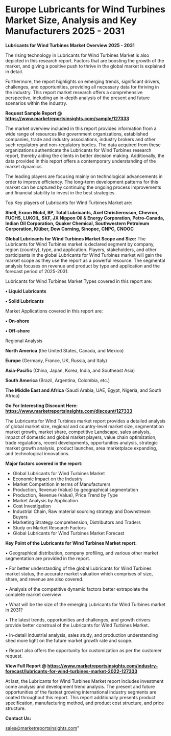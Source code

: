  # Europe Lubricants for Wind Turbines Market Size, Analysis and Key Manufacturers 2025 - 2031

<Strong> Lubricants for Wind Turbines Market Overview 2025 - 2031</strong>

The rising technology in Lubricants for Wind Turbines Market is also depicted in this research report. Factors that are boosting the growth of the market, and giving a positive push to thrive in the global market is explained in detail.

Furthermore, the report highlights on emerging trends, significant drivers, challenges, and opportunities, providing all necessary data for thriving in the industry. This report market research offers a comprehensive perspective, including an in-depth analysis of the present and future scenarios within the industry.

<strong>Request Sample Report @ <a href=https://www.marketreportsinsights.com/sample/127333>https://www.marketreportsinsights.com/sample/127333</a></strong>

The market overview included in this report provides information from a wide range of resources like government organizations, established companies, trade and industry associations, industry brokers and other such regulatory and non-regulatory bodies. The data acquired from these organizations authenticate the Lubricants for Wind Turbines research report, thereby aiding the clients in better decision making. Additionally, the data provided in this report offers a contemporary understanding of the market dynamics.

The leading players are focusing mainly on technological advancements in order to improve efficiency. The long-term development patterns for this market can be captured by continuing the ongoing process improvements and financial stability to invest in the best strategies.

Top Key players of Lubricants for Wind Turbines Market are:

<strong>Shell, Exxon Mobil, BP, Total Lubricants, Axel Christiernsson, Chevron, FUCHS, LUKOIL, SKF, JX Nippon Oil & Energy Corporation, Petro-Canada, Indian Oil Corporation, Quaker Chemical, Southwestern Petroleum Corporation, Klüber, Dow Corning, Sinopec, CNPC, CNOOC</strong>

<strong><b>Global Lubricants for Wind Turbines Market Scope and Size:</b></strong>
The Lubricants for Wind Turbines market is declared segment by company, region (country), type, and application. Players, stakeholders, and other participants in the global Lubricants for Wind Turbines market will gain the market scope as they use the report as a powerful resource. The segmental analysis focuses on revenue and product by type and application and the forecast period of 2025-2031.

Lubricants for Wind Turbines Market Types covered in this report are:

<strong>• Liquid Lubricants

• Solid Lubricants</strong>

Market Applications covered in this report are:

<strong>• On-shore

• Off-shore</strong> 

Regional Analysis

<strong>North America</strong> (the United States, Canada, and Mexico)

<strong>Europe</strong> (Germany, France, UK, Russia, and Italy)

<strong>Asia-Pacific</strong> (China, Japan, Korea, India, and Southeast Asia)

<strong>South America</strong> (Brazil, Argentina, Colombia, etc.)

<strong>The Middle East and Africa</strong> (Saudi Arabia, UAE, Egypt, Nigeria, and South Africa)

<strong>Go For Interesting Discount Here: <a href=https://www.marketreportsinsights.com/discount/127333>https://www.marketreportsinsights.com/discount/127333</a></strong>

The Lubricants for Wind Turbines market report provides a detailed analysis of global market size, regional and country-level market size, segmentation market growth, market share, competitive Landscape, sales analysis, impact of domestic and global market players, value chain optimization, trade regulations, recent developments, opportunities analysis, strategic market growth analysis, product launches, area marketplace expanding, and technological innovations.

<strong><b>Major factors covered in the report:</b></strong>
<ul>
  <li>Global Lubricants for Wind Turbines Market </li>
  <li>Economic Impact on the Industry</li>
  <li>Market Competition in terms of Manufacturers</li>
  <li>Production, Revenue (Value) by geographical segmentation</li>
  <li>Production, Revenue (Value), Price Trend by Type</li>
  <li>Market Analysis by Application</li>
  <li>Cost Investigation</li>
  <li>Industrial Chain, Raw material sourcing strategy and Downstream Buyers</li>
  <li>Marketing Strategy comprehension, Distributors and Traders</li>
  <li>Study on Market Research Factors</li>
  <li>Global Lubricants for Wind Turbines Market Forecast</li>
</ul>

<strong><b>Key Point of the Lubricants for Wind Turbines Market report:</b></strong>

• Geographical distribution, company profiling, and various other market segmentation are provided in the report.

• For better understanding of the global Lubricants for Wind Turbines market status, the accurate market valuation which comprises of size, share, and revenue are also covered.

• Analysis of the competitive dynamic factors better extrapolate the complete market overview

• What will be the size of the emerging Lubricants for Wind Turbines market in 2031?

• The latest trends, opportunities and challenges, and growth drivers provide better construal of the Lubricants for Wind Turbines Market.

• In-detail industrial analysis, sales study, and production understanding shed more light on the future market growth rate and scope.

• Report also offers the opportunity for customization as per the customer request.

<strong><b>View Full Report @ <a href=https://www.marketreportsinsights.com/industry-forecast/lubricants-for-wind-turbines-market-2022-127333>https://www.marketreportsinsights.com/industry-forecast/lubricants-for-wind-turbines-market-2022-127333</a></b></strong>


At last, the Lubricants for Wind Turbines Market report includes investment come analysis and development trend analysis. The present and future opportunities of the fastest growing international industry segments are coated throughout this report. This report additionally presents product specification, manufacturing method, and product cost structure, and price structure.

<strong>Contact Us:</strong>

sales@marketreportsinsights.com"
